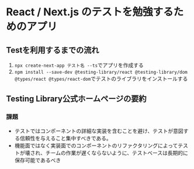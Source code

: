 # React / Next.js のテストを勉強するためのアプリ

## Testを利用するまでの流れ

1. ```npx create-next-app テスト名 --ts```でアプリを作成する
2. ```npm install --save-dev @testing-library/react @testing-library/dom @types/react @types/react-dom```でテストのライブラリをインストールする

## Testing Library公式ホームページの要約

### 課題

- テストではコンポーネントの詳細な実装を含むことを避け、テストが意図する信頼性を与えること集中すべきである。
- 機能面ではなく実装面でのコンポーネントのリファクタリングによってテストが壊され、チームの作業が遅くならないように、テストベースは長期的に保存可能であるべき
